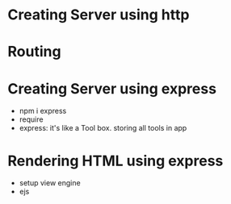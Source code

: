 # Creating Server using http
# Routing
# Creating Server using express
  - npm i express
  - require 
  - express: it's like a Tool box. storing all tools in app

# Rendering HTML using express
 - setup view engine
 - ejs
 